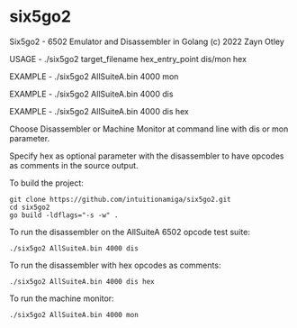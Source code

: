 # six5go2

Six5go2 - 6502 Emulator and Disassembler in Golang (c) 2022 Zayn Otley

USAGE   - ./six5go2 target_filename hex_entry_point dis/mon hex

EXAMPLE - ./six5go2 AllSuiteA.bin 4000 mon

EXAMPLE - ./six5go2 AllSuiteA.bin 4000 dis

EXAMPLE - ./six5go2 AllSuiteA.bin 4000 dis hex

Choose Disassembler or Machine Monitor at command line with dis or mon parameter.

Specify hex as optional parameter with the disassembler to have opcodes as comments in the source output.


To build the project:

    git clone https://github.com/intuitionamiga/six5go2.git
    cd six5go2
    go build -ldflags="-s -w" .

To run the disassembler on the AllSuiteA 6502 opcode test suite:

    ./six5go2 AllSuiteA.bin 4000 dis

To run the disassembler with hex opcodes as comments:

    ./six5go2 AllSuiteA.bin 4000 dis hex

To run the machine monitor:

    ./six5go2 AllSuiteA.bin 4000 mon
